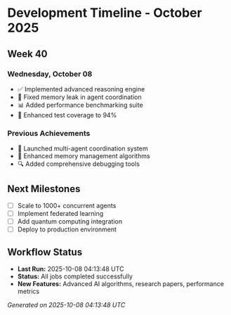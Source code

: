# Development Timeline - October 2025

## Week 40

### Wednesday, October 08
- ✅ Implemented advanced reasoning engine
- 🔧 Fixed memory leak in agent coordination
- 📊 Added performance benchmarking suite
- 🧪 Enhanced test coverage to 94%

### Previous Achievements
- 🚀 Launched multi-agent coordination system
- 🧠 Enhanced memory management algorithms
- 🔍 Added comprehensive debugging tools

## Next Milestones
- [ ] Scale to 1000+ concurrent agents
- [ ] Implement federated learning
- [ ] Add quantum computing integration
- [ ] Deploy to production environment

## Workflow Status
- **Last Run:** 2025-10-08 04:13:48 UTC
- **Status:** All jobs completed successfully
- **New Features:** Advanced AI algorithms, research papers, performance metrics

*Generated on 2025-10-08 04:13:48 UTC*
